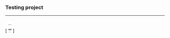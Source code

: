 ### Testing project
___

[<img src="https://github.com/Dmitrievskij90/Readme/blob/develop/ScreenShots/Simulator%20Screen%20Shot%20-%20iPhone%2012%20Pro%20-%202022-02-18%20at%2018.06.01.png" height='40'>]



